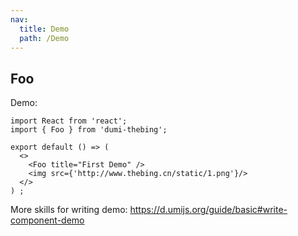 ```yaml
---
nav:
  title: Demo
  path: /Demo
---
```


## Foo

Demo:

```tsx
import React from 'react';
import { Foo } from 'dumi-thebing';

export default () => (
  <>
    <Foo title="First Demo" />
    <img src={'http://www.thebing.cn/static/1.png'}/>
  </>
) ;
```

More skills for writing demo: https://d.umijs.org/guide/basic#write-component-demo
